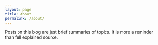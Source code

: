 ```yaml
---
layout: page
title: About
permalink: /about/
---
```


Posts on this blog are just brief summaries of topics. It is more a reminder than full explained source.
